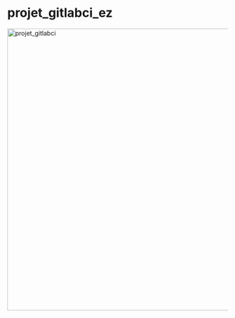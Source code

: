 # projet_gitlabci_ez
<img width="644" alt="projet_gitlabci" src="https://user-images.githubusercontent.com/41049493/232239289-fdd519b0-de32-41fd-aab8-5011e858494c.png">
